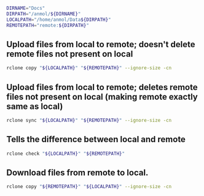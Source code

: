 ```bash
DIRNAME="Docs"
DIRPATH="/anmol/${DIRNAME}"
LOCALPATH="/home/anmol/Data${DIRPATH}"
REMOTEPATH="remote:${DIRPATH}"
```

## Upload files from local to remote; doesn't delete remote files not present on local
```bash
rclone copy "${LOCALPATH}" "${REMOTEPATH}" --ignore-size -cn
```

## Upload files from local to remote; deletes remote files not present on local (making remote exactly same as local)
```bash
rclone sync "${LOCALPATH}" "${REMOTEPATH}" --ignore-size -cn
```

## Tells the difference between local and remote
```bash
rclone check "${LOCALPATH}" "${REMOTEPATH}"
```

## Download files from remote to local.
```bash
rclone copy "${REMOTEPATH}" "${LOCALPATH}" --ignore-size -cn
```
